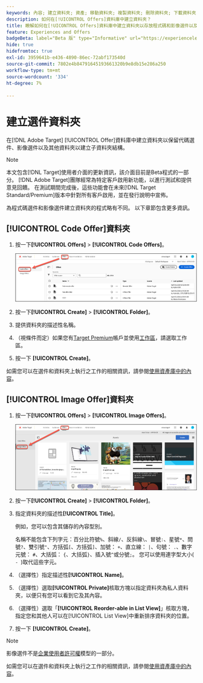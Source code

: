 ```yaml
---
keywords: 內容; 建立資料夾; 資產; 移動資料夾; 複製資料夾; 刪除資料夾; 下載資料夾; 資料夾
description: 如何在[!UICONTROL Offers]資料庫中建立資料夾？
title: 瞭解如何在[!UICONTROL Offers]資料庫中建立資料夾以存放程式碼和影像選件以及其他資料夾。
feature: Experiences and Offers
badgeBeta: label="Beta 版" type="Informative" url="https://experienceleague.adobe.com/docs/target/using/introduction/intro.html#beta newtab=true" tooltip=" [!DNL Adobe Target] 有哪些 Beta 版功能。"
hide: true
hidefromtoc: true
exl-id: 3959641b-e436-4890-86ec-72abf173540d
source-git-commit: 7802e4b84791645193661320b9e8db15e286a250
workflow-type: tm+mt
source-wordcount: '334'
ht-degree: 7%

---
```


# 建立選件資料夾

在[!DNL Adobe Target] [!UICONTROL Offer]資料庫中建立資料夾以保留代碼選件、影像選件以及其他資料夾以建立子資料夾結構。

>[!NOTE]
>
>本文包含[!DNL Target]使用者介面的更新資訊，該介面目前是Beta程式的一部分。 [!DNL Adobe Target]團隊經常為特定客戶啟用新功能，以進行測試和提供意見回饋。 在測試期間完成後，這些功能會在未來[!DNL Target Standard/Premium]版本中針對所有客戶啟用，並在發行說明中宣佈。

為程式碼選件和影像選件建立資料夾的程式略有不同。 以下章節包含更多資訊。

## [!UICONTROL Code Offer]資料夾

1. 按一下&#x200B;**[!UICONTROL Offers]** > **[!UICONTROL Code Offers]**。

   ![代碼選件索引標籤](/help/main/c-experiences/c-manage-content/assets/code-offers-tab-new.png)

1. 按一下&#x200B;**[!UICONTROL Create]** > **[!UICONTROL Folder]**。

1. 提供資料夾的描述性名稱。

1. （視條件而定）如果您有[Target Premium](/help/main/c-intro/intro.md#premium)帳戶並使用[工作區](/help/main/administrating-target/c-user-management/property-channel/properties-overview.md##section_B82EB409B67C4D9D9D20CE30E48DB1DC)，請選取工作區。

1. 按一下 **[!UICONTROL Create]**。

如需您可以在選件和資料夾上執行之工作的相關資訊，請參閱[使用資產庫中的內容](/help/main/c-experiences/c-manage-content/assets-working.md)。

## [!UICONTROL Image Offer]資料夾

1. 按一下&#x200B;**[!UICONTROL Offers]** > **[!UICONTROL Image Offers]**。

   ![影像選件索引標籤](/help/main/c-experiences/c-manage-content/assets/image-offers-tab-new.png)

1. 按一下&#x200B;**[!UICONTROL Create]** > **[!UICONTROL Folder]**。
1. 指定資料夾的描述性&#x200B;**[!UICONTROL Title]**。

   例如，您可以包含其儲存的內容型別。

   名稱不能包含下列字元：百分比符號`%`、斜線`/`、反斜線`\`、冒號`:`、星號`*`、問號`?`、雙引號`"`、方括弧`[`、方括弧`]`、加號： `+`、直立線： `|`、句號： `.`、數字元號： `#`、大括弧： `{`、大括弧`}`、插入號`^`或分號`;`。 您可以使用連字型大小( `- `)取代這些字元。

1. （選擇性）指定描述性&#x200B;**[!UICONTROL Name]**。
1. （選擇性）選取&#x200B;**[!UICONTROL Private]**&#x200B;核取方塊以指定資料夾為私人資料夾，以便只有您可以看到它及其內容。

1. （選擇性）選取「**[!UICONTROL Reorder-able in List View]**」核取方塊，指定您和其他人可以在[!UICONTROL List View]中重新排序資料夾的位置。

1. 按一下 **[!UICONTROL Create]**。

>[!NOTE]
>
>影像選件不是[企業使用者許可權](/help/main/administrating-target/c-user-management/property-channel/property-channel.md)模型的一部分。

如需您可以在選件和資料夾上執行之工作的相關資訊，請參閱[使用資產庫中的內容](/help/main/c-experiences/c-manage-content/assets-working.md)。
